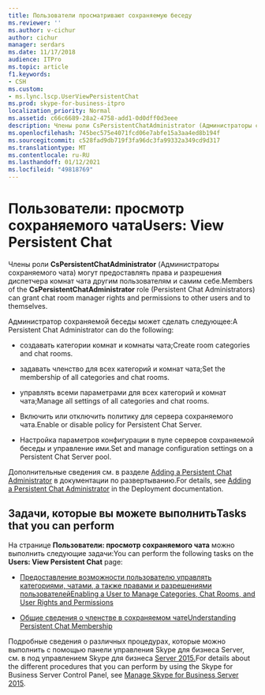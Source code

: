 ```yaml
---
title: Пользователи просматривают сохраняемую беседу
ms.reviewer: ''
ms.author: v-cichur
author: cichur
manager: serdars
ms.date: 11/17/2018
audience: ITPro
ms.topic: article
f1.keywords:
- CSH
ms.custom:
- ms.lync.lscp.UserViewPersistentChat
ms.prod: skype-for-business-itpro
localization_priority: Normal
ms.assetid: c66c6689-28a2-4758-add1-0d0dff0d3eee
description: Члены роли CsPersistentChatAdministrator (Администраторы сохраняемого чата) могут предоставлять права и разрешения диспетчера комнат чата другим пользователям и самим себе.
ms.openlocfilehash: 745bec575e4071fcd06e7abfe15a3aa4ed8b194f
ms.sourcegitcommit: c528fad9db719f3fa96dc3fa99332a349cd9d317
ms.translationtype: MT
ms.contentlocale: ru-RU
ms.lasthandoff: 01/12/2021
ms.locfileid: "49818769"
---
```

# <a name="users-view-persistent-chat"></a><span data-ttu-id="85cac-103">Пользователи: просмотр сохраняемого чата</span><span class="sxs-lookup"><span data-stu-id="85cac-103">Users: View Persistent Chat</span></span>

<span data-ttu-id="85cac-104">Члены роли **CsPersistentChatAdministrator** (Администраторы сохраняемого чата) могут предоставлять права и разрешения диспетчера комнат чата другим пользователям и самим себе.</span><span class="sxs-lookup"><span data-stu-id="85cac-104">Members of the **CsPersistentChatAdministrator** role (Persistent Chat Administrators) can grant chat room manager rights and permissions to other users and to themselves.</span></span>

<span data-ttu-id="85cac-105">Администратор сохраняемой беседы может сделать следующее:</span><span class="sxs-lookup"><span data-stu-id="85cac-105">A Persistent Chat Administrator can do the following:</span></span>

- <span data-ttu-id="85cac-106">создавать категории комнат и комнаты чата;</span><span class="sxs-lookup"><span data-stu-id="85cac-106">Create room categories and chat rooms.</span></span>

- <span data-ttu-id="85cac-107">задавать членство для всех категорий и комнат чата;</span><span class="sxs-lookup"><span data-stu-id="85cac-107">Set the membership of all categories and chat rooms.</span></span>

- <span data-ttu-id="85cac-108">управлять всеми параметрами для всех категорий и комнат чата;</span><span class="sxs-lookup"><span data-stu-id="85cac-108">Manage all settings of all categories and chat rooms.</span></span>

- <span data-ttu-id="85cac-109">Включить или отключить политику для сервера сохраняемого чата.</span><span class="sxs-lookup"><span data-stu-id="85cac-109">Enable or disable policy for Persistent Chat Server.</span></span>

- <span data-ttu-id="85cac-110">Настройка параметров конфигурации в пуле серверов сохраняемой беседы и управление ими.</span><span class="sxs-lookup"><span data-stu-id="85cac-110">Set and manage configuration settings on a Persistent Chat Server pool.</span></span>

<span data-ttu-id="85cac-111">Дополнительные сведения см. в разделе [Adding a Persistent Chat Administrator](https://technet.microsoft.com/library/c107eb20-4e58-4463-b4f9-63fb5b1d9534.aspx) в документации по развертыванию.</span><span class="sxs-lookup"><span data-stu-id="85cac-111">For details, see [Adding a Persistent Chat Administrator](https://technet.microsoft.com/library/c107eb20-4e58-4463-b4f9-63fb5b1d9534.aspx) in the Deployment documentation.</span></span>

## <a name="tasks-that-you-can-perform"></a><span data-ttu-id="85cac-112">Задачи, которые вы можете выполнить</span><span class="sxs-lookup"><span data-stu-id="85cac-112">Tasks that you can perform</span></span>

<span data-ttu-id="85cac-113">На странице **Пользователи: просмотр сохраняемого чата** можно выполнить следующие задачи:</span><span class="sxs-lookup"><span data-stu-id="85cac-113">You can perform the following tasks on the **Users: View Persistent Chat** page:</span></span>

- [<span data-ttu-id="85cac-114">Предоставление возможности пользователю управлять категориями, чатами, а также правами и разрешениями пользователей</span><span class="sxs-lookup"><span data-stu-id="85cac-114">Enabling a User to Manage Categories, Chat Rooms, and User Rights and Permissions</span></span>](https://technet.microsoft.com/library/6c551be3-bc74-4d0e-9008-ddfabd86e940.aspx)

- [<span data-ttu-id="85cac-115">Общие сведения о членстве в сохраняемом чате</span><span class="sxs-lookup"><span data-stu-id="85cac-115">Understanding Persistent Chat Membership</span></span>](https://technet.microsoft.com/library/900392d6-6e9f-4dae-93d6-39d7474409ef.aspx)

<span data-ttu-id="85cac-116">Подробные сведения о различных процедурах, которые можно выполнить с помощью панели управления Skype для бизнеса Server, см. в под управлением Skype для бизнеса [Server 2015.](../../manage/manage.md)</span><span class="sxs-lookup"><span data-stu-id="85cac-116">For details about the different procedures that you can perform by using the Skype for Business Server Control Panel, see [Manage Skype for Business Server 2015](../../manage/manage.md).</span></span>


